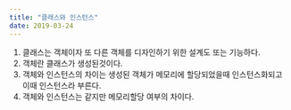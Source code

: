 ```yaml
---
title: "클래스와 인스턴스"
date: 2019-03-24
---
```


1. 클래스는 객체이자 또 다른 객체를 디자인하기 위한 설계도 또는 기능하다.
2. 객체란 클래스가 생성된것이다.
3. 객체와 인스턴스의 차이는 생성된 객체가 메모리에 할당되었을때 인스턴스화되고 이때 인스턴스라 부른다.
4. 객체와 인스턴스는 같지만 메모리할당 여부의 차이다.
